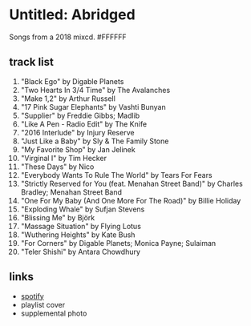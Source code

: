 # Untitled: Abridged

Songs from a 2018 mixcd. #FFFFFF

## track list

1. "Black Ego" by Digable Planets
2. "Two Hearts In 3/4 Time" by The Avalanches
3. "Make 1,2" by Arthur Russell
4. "17 Pink Sugar Elephants" by Vashti Bunyan
5. "Supplier" by Freddie Gibbs; Madlib
6. "Like A Pen - Radio Edit" by The Knife
7. "2016 Interlude" by Injury Reserve
8. "Just Like a Baby" by Sly & The Family Stone
9. "My Favorite Shop" by Jan Jelinek
10. "Virginal I" by Tim Hecker
11. "These Days" by Nico
12. "Everybody Wants To Rule The World" by Tears For Fears
13. "Strictly Reserved for You (feat. Menahan Street Band)" by Charles Bradley; Menahan Street Band
14. "One For My Baby (And One More For The Road)" by Billie Holiday
15. "Exploding Whale" by Sufjan Stevens
16. "Blissing Me" by Björk
17. "Massage Situation" by Flying Lotus
18. "Wuthering Heights" by Kate Bush
19. "For Corners" by Digable Planets; Monica Payne; Sulaiman
20. "Teler Shishi" by Antara Chowdhury

## links

- [spotify](https://open.spotify.com/playlist/03mSSoHNSPVtboPzfQNnvr)
- playlist cover
- supplemental photo
